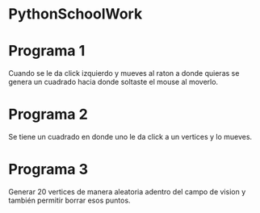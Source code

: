 # PythonSchoolWork

# Programa 1

Cuando se le da click izquierdo y mueves al raton a donde quieras se genera un cuadrado hacia donde soltaste el mouse al moverlo. 

# Programa 2

Se tiene un cuadrado en donde uno le da click a un vertices y lo mueves.

# Programa 3

Generar 20 vertices de manera aleatoria adentro del campo de vision y también permitir borrar esos puntos.

